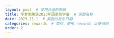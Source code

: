 ```yaml
---
layout: post  # 使用合适的布局
title: 李梦雨荣获2023年国家奖学金  # 奖励名称
date: 2023-11-1  # 奖励的发布日期
categories: rewards  # 类别，使用 rewards 以便归档
order: 2
---
```




